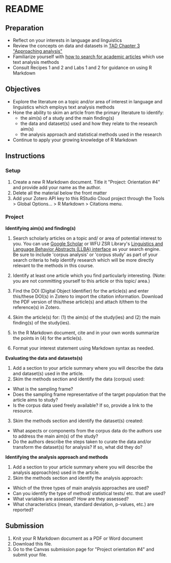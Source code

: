 # README

<!-- REMEMBER: 
You can preview a formatted version of this README.md document by clicking the 'Preview' button in the RStudio toolbar.
-->

## Preparation

- Reflect on your interests in language and linguistics
- Review the concepts on data and datasets in [TAD Chapter 3 "Approaching analysis"](https://lin380.github.io/coursebook/approaching-analysis.html)
- Familiarize yourself with [how to search for academic articles](https://guides.zsr.wfu.edu/c.php?g=34575&p=221095) which use text analysis methods
- Consult Recipes 1 and 2 and Labs 1 and 2 for guidance on using R Markdown


## Objectives

- Explore the literature on a topic and/or area of interest in language and linguistics which employs text analysis methods
- Hone the ability to skim an article from the primary literature to identify:
  - the aim(s) of a study and the main finding(s)
  - the data and dataset(s) used and how they relate to the research aim(s)
  - the analysis approach and statistical methods used in the research
- Continue to apply your growing knowledge of R Markdown

## Instructions

### Setup

1. Create a new R Markdown document. Title it "Project: Orientation #4" and provide add your name as the author. 
2. Delete all the material below the front matter
3. Add your Zotero API key to this RStudio Cloud project through the Tools > Global Options... > R Markdown > Citations menu.

### Project

**Identifying aim(s) and finding(s)**

1. Search scholarly articles on a topic and/ or area of potential interest to you. You can use [Google Scholar](https://scholar.google.com/) or WFU ZSR Library's [Linguistics and Language Behavior Abstracts (LLBA) interface](http://zsr.wfu.edu/databases/purl/28783) as your search engine. Be sure to include 'corpus analysis' or 'corpus study' as part of your search criteria to help identify research which will be more directly relevant to the methods in this course.

2. Identify at least one article which you find particularly interesting. (Note: you are not committing yourself to this article or this topic/ area.) 

3. Find the DOI (Digital Object Identifier) for the article(s) and enter this/these DOI(s) in Zotero to import the citation information. Download the PDF version of this/these article(s) and attach it/them to the reference(s) in Zotero.

4. Skim the article(s) for: (1) the aim(s) of the study(ies) and (2) the main finding(s) of the study(ies).

5. In the R Markdown document, cite and in your own words summarize the points in (4) for the article(s).

6. Format your interest statement using Markdown syntax as needed.

**Evaluating the data and datasets(s)**

1. Add a section to your article summary where you will describe the data and dataset(s) used in the article. 
2. Skim the methods section and identify the data (corpus) used: 
  - What is the sampling frame?
  - Does the sampling frame representative of the target population that the article aims to study?
  - Is the corpus data used freely available? If so, provide a link to the resource.
3. Skim the methods section and identify the dataset(s) created:
  - What aspects or components from the corpus data do the authors use to address the main aim(s) of the study?
  - Do the authors describe the steps taken to curate the data and/or transform the dataset(s) for analysis? If so, what did they do?
  
**Identifying the analysis approach and methods**

1. Add a section to your article summary where you will describe the analysis approach(es) used in the article. 
2. Skim the methods section and identify the analysis approach:
  - Which of the three types of main analysis approaches are used?
  - Can you identify the type of method/ statistical tests/ etc. that are used?
  - What variables are assessed? How are they assessed?
  - What characteristics (mean, standard deviation, p-values, etc.) are reported?

## Submission

1. Knit your R Markdown document as a PDF or Word document
2. Download this file.
3. Go to the Canvas submission page for "Project orientation #4" and submit your file. 

